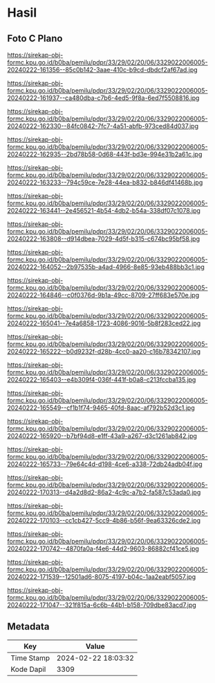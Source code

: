# Hasil

## Foto C Plano

https://sirekap-obj-formc.kpu.go.id/b0ba/pemilu/pdpr/33/29/02/20/06/3329022006005-20240222-161356--85c0b142-3aae-410c-b9cd-dbdcf2af67ad.jpg

https://sirekap-obj-formc.kpu.go.id/b0ba/pemilu/pdpr/33/29/02/20/06/3329022006005-20240222-161937--ca480dba-c7b6-4ed5-9f8a-6ed7f5508816.jpg

https://sirekap-obj-formc.kpu.go.id/b0ba/pemilu/pdpr/33/29/02/20/06/3329022006005-20240222-162330--84fc0842-7fc7-4a51-abfb-973ced84d037.jpg

https://sirekap-obj-formc.kpu.go.id/b0ba/pemilu/pdpr/33/29/02/20/06/3329022006005-20240222-162935--2bd78b58-0d68-443f-bd3e-994e31b2a61c.jpg

https://sirekap-obj-formc.kpu.go.id/b0ba/pemilu/pdpr/33/29/02/20/06/3329022006005-20240222-163233--794c59ce-7e28-44ea-b832-b846df41468b.jpg

https://sirekap-obj-formc.kpu.go.id/b0ba/pemilu/pdpr/33/29/02/20/06/3329022006005-20240222-163441--2e456521-4b54-4db2-b54a-338df07c1078.jpg

https://sirekap-obj-formc.kpu.go.id/b0ba/pemilu/pdpr/33/29/02/20/06/3329022006005-20240222-163808--d914dbea-7029-4d5f-b315-c674bc95bf58.jpg

https://sirekap-obj-formc.kpu.go.id/b0ba/pemilu/pdpr/33/29/02/20/06/3329022006005-20240222-164052--2b97535b-a4ad-4966-8e85-93eb488bb3c1.jpg

https://sirekap-obj-formc.kpu.go.id/b0ba/pemilu/pdpr/33/29/02/20/06/3329022006005-20240222-164846--c0f0376d-9b1a-49cc-8709-27ff683e570e.jpg

https://sirekap-obj-formc.kpu.go.id/b0ba/pemilu/pdpr/33/29/02/20/06/3329022006005-20240222-165041--7e4a6858-1723-4086-9016-5b8f283ced22.jpg

https://sirekap-obj-formc.kpu.go.id/b0ba/pemilu/pdpr/33/29/02/20/06/3329022006005-20240222-165222--b0d9232f-d28b-4cc0-aa20-c16b78342107.jpg

https://sirekap-obj-formc.kpu.go.id/b0ba/pemilu/pdpr/33/29/02/20/06/3329022006005-20240222-165403--e4b309f4-036f-441f-b0a8-c213fccba135.jpg

https://sirekap-obj-formc.kpu.go.id/b0ba/pemilu/pdpr/33/29/02/20/06/3329022006005-20240222-165549--cf1b1f74-9465-40fd-8aac-af792b52d3c1.jpg

https://sirekap-obj-formc.kpu.go.id/b0ba/pemilu/pdpr/33/29/02/20/06/3329022006005-20240222-165920--b7bf94d8-e1ff-43a9-a267-d3c1261ab842.jpg

https://sirekap-obj-formc.kpu.go.id/b0ba/pemilu/pdpr/33/29/02/20/06/3329022006005-20240222-165733--79e64c4d-d198-4ce6-a338-72db24adb04f.jpg

https://sirekap-obj-formc.kpu.go.id/b0ba/pemilu/pdpr/33/29/02/20/06/3329022006005-20240222-170313--d4a2d8d2-86a2-4c9c-a7b2-fa587c53ada0.jpg

https://sirekap-obj-formc.kpu.go.id/b0ba/pemilu/pdpr/33/29/02/20/06/3329022006005-20240222-170103--cc1cb427-5cc9-4b86-b56f-9ea63326cde2.jpg

https://sirekap-obj-formc.kpu.go.id/b0ba/pemilu/pdpr/33/29/02/20/06/3329022006005-20240222-170742--4870fa0a-f4e6-44d2-9603-86882cf41ce5.jpg

https://sirekap-obj-formc.kpu.go.id/b0ba/pemilu/pdpr/33/29/02/20/06/3329022006005-20240222-171539--12501ad6-8075-4197-b04c-1aa2eabf5057.jpg

https://sirekap-obj-formc.kpu.go.id/b0ba/pemilu/pdpr/33/29/02/20/06/3329022006005-20240222-171047--321f815a-6c6b-44b1-b158-709dbe83acd7.jpg


## Metadata

| Key        | Value               |
| ---------- | ------------------- |
| Time Stamp | 2024-02-22 18:03:32 |
| Kode Dapil | 3309                |



